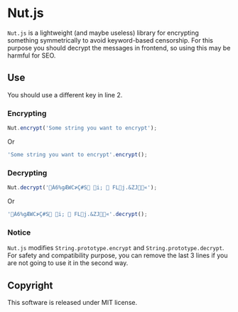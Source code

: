 # Nut.js

`Nut.js` is a lightweight (and maybe useless) library for encrypting something symmetrically to avoid keyword-based censorship. For this purpose you should decrypt the messages in frontend, so using this may be harmful for SEO.

## Use

You should use a different key in line 2.

### Encrypting

```javascript
Nut.encrypt('Some string you want to encrypt');
```

Or

```javascript
'Some string you want to encrypt'.encrypt();
```

### Decrypting

```javascript
Nut.decrypt('Á6%gÆWC≯Ç#S i;  FLj.&ZJ«');
```

Or

```javascript
'Á6%gÆWC≯Ç#S i;  FLj.&ZJ«'.decrypt();
```

### Notice

`Nut.js` modifies `String.prototype.encrypt` and `String.prototype.decrypt`. For safety and compatibility purpose, you can remove the last 3 lines if you are not going to use it in the second way.

## Copyright

This software is released under MIT license.
